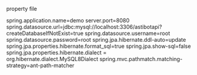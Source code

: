 property file

spring.application.name=demo
server.port=8080
spring.datasource.url=jdbc:mysql://localhost:3306/astibotapi?createDatabaseIfNotExist=true
spring.datasource.username=root
spring.datasource.password=root
spring.jpa.hibernate.ddl-auto=update
spring.jpa.properties.hibernate.format_sql=true
spring.jpa.show-sql=false
spring.jpa.properties.hibernate.dialect = org.hibernate.dialect.MySQL8Dialect
spring.mvc.pathmatch.matching-strategy=ant-path-matcher
